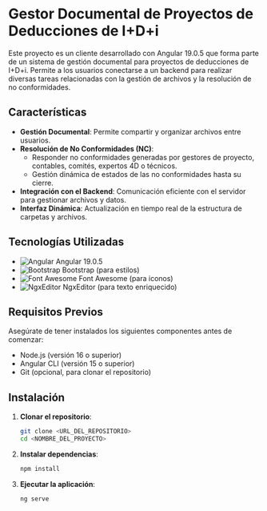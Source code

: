 # Gestor Documental de Proyectos de Deducciones de I+D+i

Este proyecto es un cliente desarrollado con Angular 19.0.5 que forma parte de un sistema de gestión documental para proyectos de deducciones de I+D+i. Permite a los usuarios conectarse a un backend para realizar diversas tareas relacionadas con la gestión de archivos y la resolución de no conformidades.

## Características

- **Gestión Documental**: Permite compartir y organizar archivos entre usuarios.
- **Resolución de No Conformidades (NC)**:
    - Responder no conformidades generadas por gestores de proyecto, contables, comités, expertos 4D o técnicos.
    - Gestión dinámica de estados de las no conformidades hasta su cierre.
- **Integración con el Backend**: Comunicación eficiente con el servidor para gestionar archivos y datos.
- **Interfaz Dinámica**: Actualización en tiempo real de la estructura de carpetas y archivos.

## Tecnologías Utilizadas

- ![Angular](https://img.shields.io/badge/-Angular-DD0031?style=flat&logo=angular&logoColor=white) Angular 19.0.5 
- ![Bootstrap](https://img.shields.io/badge/-Bootstrap-563D7C?style=flat&logo=bootstrap&logoColor=white) Bootstrap (para estilos)
- ![Font Awesome](https://img.shields.io/badge/-Font%20Awesome-339AF0?style=flat&logo=fontawesome&logoColor=white) Font Awesome (para iconos)
- ![NgxEditor](https://img.shields.io/badge/-NgxEditor-0081CB?style=flat&logo=angular&logoColor=white) NgxEditor (para texto enriquecido)


## Requisitos Previos

Asegúrate de tener instalados los siguientes componentes antes de comenzar:

- Node.js (versión 16 o superior)
- Angular CLI (versión 15 o superior)
- Git (opcional, para clonar el repositorio)

## Instalación

1. **Clonar el repositorio**:
   ```bash
   git clone <URL_DEL_REPOSITORIO>
   cd <NOMBRE_DEL_PROYECTO>
    ```
2. **Instalar dependencias**:
    ```bash
    npm install
    ```
3. **Ejecutar la aplicación**:
   ```bash
   ng serve
   ```
